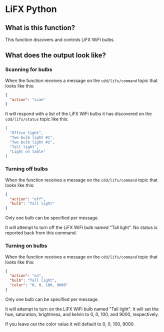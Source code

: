 # LiFX Python

## What is this function?

This function discovers and controls LiFX WiFi bulbs.

## What does the output look like?

### Scanning for bulbs

When the function receives a message on the `cdd/lifx/command` topic that looks like this:

```json
{
  "action": "scan"
}
```

It will respond with a list of the LiFX WiFi bulbs it has discovered on the `cdd/lifx/status` topic like this:

```json
[
  "Office light",
  "Two bulb light #1",
  "Two bulb light #2",
  "Tall light",
  "Light on table"
]
```

### Turning off bulbs

When the function receives a message on the `cdd/lifx/command` topic that looks like this:

```json
{
  "action": "off",
  "bulb": "Tall light"
}
```

Only one bulb can be specified per message.

It will attempt to turn off the LiFX WiFi bulb named "Tall light".  No status is reported back from this command.

### Turning on bulbs

When the function receives a message on the `cdd/lifx/command` topic that looks like this:

```json
{
  "action": "on",
  "bulb": "Tall light",
  "color": "0, 0, 100, 9000"
}
```

Only one bulb can be specified per message.

It will attempt to turn on the LiFX WiFi bulb named "Tall light".  It will
set the hue, saturation, brightness, and kelvin to 0, 0, 100, and 9000, respectively.

If you leave out the color value it will default to 0, 0, 100, 9000.
